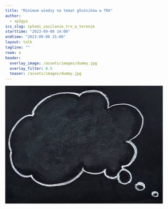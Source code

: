 ```yaml
---
title: "Minimum wiedzy na temat głośników w TRX"
author: 
  - sp2gya
ics_slug: sp5xmi_zasilanie_trx_w_terenie
starttime: "2023-09-08 14:00"
endtime: "2023-09-08 15:00"
layout: talk
tagline: ""
room: a
header:
  overlay_image: /assets/images/dummy.jpg
  overlay_filter: 0.5
  teaser: /assets/images/dummy.jpg
---
```


![](/assets/images/dummy.jpg)
